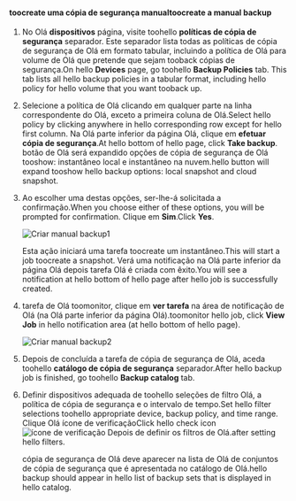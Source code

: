 <!--author=SharS last changed: 9/17/15-->

#### <a name="toocreate-a-manual-backup"></a><span data-ttu-id="b798f-101">toocreate uma cópia de segurança manual</span><span class="sxs-lookup"><span data-stu-id="b798f-101">toocreate a manual backup</span></span>
1. <span data-ttu-id="b798f-102">No Olá **dispositivos** página, visite toohello **políticas de cópia de segurança** separador. Este separador lista todas as políticas de cópia de segurança de Olá em formato tabular, incluindo a política de Olá para volume de Olá que pretende que sejam tooback cópias de segurança.</span><span class="sxs-lookup"><span data-stu-id="b798f-102">On hello **Devices** page, go toohello **Backup Policies** tab. This tab lists all hello backup policies in a tabular format, including hello policy for hello volume that you want tooback up.</span></span>
2. <span data-ttu-id="b798f-103">Selecione a política de Olá clicando em qualquer parte na linha correspondente do Olá, exceto a primeira coluna de Olá.</span><span class="sxs-lookup"><span data-stu-id="b798f-103">Select hello policy by clicking anywhere in hello corresponding row except for hello first column.</span></span> <span data-ttu-id="b798f-104">Na Olá parte inferior da página Olá, clique em **efetuar cópia de segurança**.</span><span class="sxs-lookup"><span data-stu-id="b798f-104">At hello bottom of hello page, click **Take backup**.</span></span> <span data-ttu-id="b798f-105">botão de Olá será expandido opções de cópia de segurança de Olá tooshow: instantâneo local e instantâneo na nuvem.</span><span class="sxs-lookup"><span data-stu-id="b798f-105">hello button will expand tooshow hello backup options: local snapshot and cloud snapshot.</span></span> 
3. <span data-ttu-id="b798f-106">Ao escolher uma destas opções, ser-lhe-á solicitada a confirmação.</span><span class="sxs-lookup"><span data-stu-id="b798f-106">When you choose either of these options, you will be prompted for confirmation.</span></span> <span data-ttu-id="b798f-107">Clique em **Sim**.</span><span class="sxs-lookup"><span data-stu-id="b798f-107">Click **Yes**.</span></span> 
   
    ![Criar manual backup1](./media/storsimple-create-manual-backup-gov/HCS_CreateManualBackup1-gov-include.png)
   
    <span data-ttu-id="b798f-109">Esta ação iniciará uma tarefa toocreate um instantâneo.</span><span class="sxs-lookup"><span data-stu-id="b798f-109">This will start a job toocreate a snapshot.</span></span> <span data-ttu-id="b798f-110">Verá uma notificação na Olá parte inferior da página Olá depois tarefa Olá é criada com êxito.</span><span class="sxs-lookup"><span data-stu-id="b798f-110">You will see a notification at hello bottom of hello page after hello job is successfully created.</span></span>
4. <span data-ttu-id="b798f-111">tarefa de Olá toomonitor, clique em **ver tarefa** na área de notificação de Olá (na Olá parte inferior da página Olá).</span><span class="sxs-lookup"><span data-stu-id="b798f-111">toomonitor hello job, click **View Job** in hello notification area (at hello bottom of hello page).</span></span> 
   
    ![Criar manual backup2](./media/storsimple-create-manual-backup-gov/HCS_CreateManualBackup2-gov-include.png)
5. <span data-ttu-id="b798f-113">Depois de concluída a tarefa de cópia de segurança de Olá, aceda toohello **catálogo de cópia de segurança** separador.</span><span class="sxs-lookup"><span data-stu-id="b798f-113">After hello backup job is finished, go toohello **Backup catalog** tab.</span></span>
6. <span data-ttu-id="b798f-114">Definir dispositivos adequada de toohello seleções de filtro Olá, a política de cópia de segurança e o intervalo de tempo.</span><span class="sxs-lookup"><span data-stu-id="b798f-114">Set hello filter selections toohello appropriate device, backup policy, and time range.</span></span> <span data-ttu-id="b798f-115">Clique Olá ícone de verificação</span><span class="sxs-lookup"><span data-stu-id="b798f-115">Click hello check icon</span></span> ![ícone de verificação](./media/storsimple-create-manual-backup/HCS_CheckIcon-include.png) <span data-ttu-id="b798f-117">Depois de definir os filtros de Olá.</span><span class="sxs-lookup"><span data-stu-id="b798f-117">after setting hello filters.</span></span>
   
   <span data-ttu-id="b798f-118">cópia de segurança de Olá deve aparecer na lista de Olá de conjuntos de cópia de segurança que é apresentada no catálogo de Olá.</span><span class="sxs-lookup"><span data-stu-id="b798f-118">hello backup should appear in hello list of backup sets that is displayed in hello catalog.</span></span>

